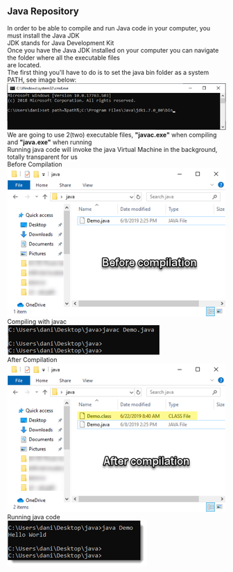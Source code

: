 ## Java Repository
In order to be able to compile and run Java code in your computer, you must install the Java JDK<br />
JDK stands for Java Development Kit<br />
Once you have the Java JDK installed on your computer you can navigate the folder where all the executable files<br/>
are located.<br/>
The first thing you'll have to do is to set the java bin folder as a system PATH, see image below:<br/>
<img src="images/java-set-path.png" alt="" width="709px"><br />
We are going to use 2(two) executable files, <b>"javac.exe"</b> when compiling and <b>"java.exe"</b> when running<br/>
Running java code will invoke the java Virtual Machine in the background, totally transparent for us<br/>
Before Compilation<br />
<img src="images/compilation-01-before.png" alt="" width=""><br />
Compiling with javac<br />
<img src="images/compiling_with_javac.png" alt="" width="351px"><br />
After Compilation<br />
<img src="images/compilation-02-after-v3.png" alt="" width=""><br />
Running java code<br />
<img src="images/running_with_java.png" alt="" width=""><br />



